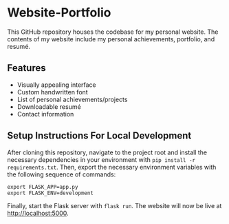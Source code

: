 # Website-Portfolio
This GitHub repository houses the codebase for my personal website. The contents of my website include my personal achievements, portfolio, and resumé.

## Features
- Visually appealing interface
- Custom handwritten font
- List of personal achievements/projects
- Downloadable resumé
- Contact information

## Setup Instructions For Local Development
After cloning this repository, navigate to the project root and install the necessary dependencies in your environment with `pip install -r requirements.txt`. Then, export the necessary environment variables with the following sequence of commands:
```
export FLASK_APP=app.py
export FLASK_ENV=development
```
Finally, start the Flask server with `flask run`. The website will now be live at <http://localhost:5000>.
